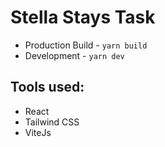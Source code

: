 # Stella Stays Task

- Production Build - `yarn build`
- Development - `yarn dev`

## Tools used:

- React
- Tailwind CSS
- ViteJs
